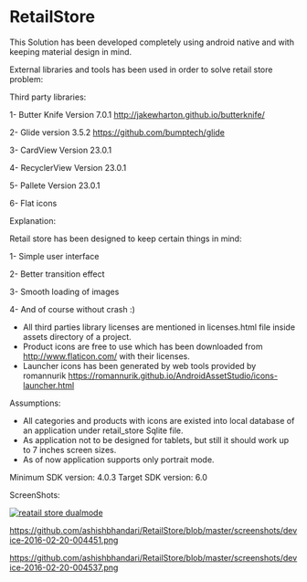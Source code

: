 # RetailStore

This Solution has been developed completely using android native and with keeping material design in mind.


External libraries and tools has been used in order to solve retail store problem:

Third party libraries:

1- Butter Knife Version 7.0.1
   http://jakewharton.github.io/butterknife/
   
2- Glide version 3.5.2
   https://github.com/bumptech/glide
   
3- CardView Version 23.0.1

4- RecyclerView Version 23.0.1

5- Pallete  Version 23.0.1

6- Flat icons


Explanation:

Retail store has been designed to keep certain things in mind:

1- Simple user interface

2- Better transition effect

3- Smooth loading of images

4- And of course without crash :)


* All third parties library licenses are mentioned in licenses.html file inside assets directory of a project.
* Product icons are free to use which has been downloaded from http://www.flaticon.com/ with their licenses.
* Launcher icons has been generated by web tools provided by romannurik
 https://romannurik.github.io/AndroidAssetStudio/icons-launcher.html


Assumptions:

* All categories and products with icons are existed into local database of an application under retail_store Sqlite file.
* As application not to be designed for tablets, but still it should work up to 7 inches screen sizes.
* As of now application supports only portrait mode.

Minimum SDK version: 4.0.3
Target SDK version: 6.0


ScreenShots:


[![reatail store dualmode](https://github.com/ashishbhandari/RetailStore/blob/master/screenshots/device-2016-02-20-004350.png)](#features)


https://github.com/ashishbhandari/RetailStore/blob/master/screenshots/device-2016-02-20-004451.png

https://github.com/ashishbhandari/RetailStore/blob/master/screenshots/device-2016-02-20-004537.png


